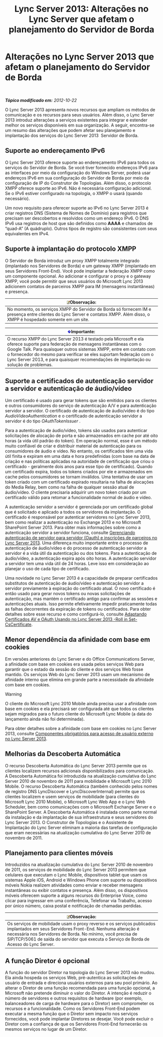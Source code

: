 ﻿---
title: 'Lync Server 2013: Alterações no Lync Server que afetam o planejamento do Servidor de Borda'
TOCTitle: Alterações no Lync Server 2013 que afetam o planejamento do Servidor de Borda
ms:assetid: 66305160-c9b8-4bc4-9f24-8ee8d9a294f7
ms:mtpsurl: https://technet.microsoft.com/pt-br/library/JJ204965(v=OCS.15)
ms:contentKeyID: 49306947
ms.date: 05/19/2016
mtps_version: v=OCS.15
ms.translationtype: HT
---

# Alterações no Lync Server 2013 que afetam o planejamento do Servidor de Borda

 

_**Tópico modificado em:** 2012-10-22_

O Lync Server 2013 apresenta novos recursos que ampliam os métodos de comunicação e os recursos para seus usuários. Além disso, o Lync Server 2013 introduz alterações a serviços existentes para integrar e estender melhor os serviços disponíveis em sua organização. A seguir, encontra-se um resumo das alterações que podem afetar seu planejamento e implantação dos serviços do Lync Server 2013  Servidor de Borda.

## Suporte ao endereçamento IPv6

O Lync Server 2013 oferece suporte ao endereçamento IPv6 para todos os serviços do Servidor de Borda. Se você tiver fornecido endereços IPv6 para as interfaces por meio da configuração do Windows Server, poderá usar endereços IPv6 em sua configuração do Servidor de Borda por meio da configuração de IP do Construtor de Topologias. Além disso, o protocolo XMPP oferece suporte ao IPv6. Não é necessária configuração adicional. Se o IPv6 estiver configurado na topologia, o XMPP o usará (quando necessário).

Um novo requisito para oferecer suporte ao IPv6 no Lync Server 2013 é criar registros DNS (Sistema de Nomes de Domínio) para registros que precisam ser descobertos e resolvidos como um endereço IPv6. O DNS IPv6 usa registros de host que são definidos como **AAAA** e chamados de “quad-A” (A quádruplo). Outros tipos de registro são consistentes com seus equivalentes em IPv4.

## Suporte à implantação do protocolo XMPP

O Servidor de Borda introduz um proxy XMPP totalmente integrado (implantado nos Servidores de Borda) e um gateway XMPP (implantado em seus Servidores Front-End). Você pode implantar a federação XMPP como um componente opcional. Ao adicionar e configurar o proxy e o gateway XMPP, você pode permitir que seus usuários do Microsoft Lync 2013 adicionem contatos de parceiros XMPP para IM (mensagens instantâneas) e presença.

<table>
<thead>
<tr class="header">
<th><img src="images/Gg425756.note(OCS.15).gif" title="note" alt="note" />Observação:</th>
</tr>
</thead>
<tbody>
<tr class="odd">
<td>No momento, os serviços XMPP do Servidor de Borda só fornecem IM e presença entre clientes do Lync Server e contatos XMPP. Além disso, o XMPP é hospedado somente em um site.</td>
</tr>
</tbody>
</table>


<table>
<thead>
<tr class="header">
<th><img src="images/Gg425939.important(OCS.15).gif" title="important" alt="important" />Importante:</th>
</tr>
</thead>
<tbody>
<tr class="odd">
<td>O recurso XMPP do Lync Server 2013 é testado pela Microsoft e ela oferece suporte para federação de mensagens instantâneas com o Google Talk. Para quaisquer outros sistemas XMPP, entre em contato com o fornecedor do mesmo para verificar se eles suportam federação com o Lync Server 2013, e para quaisquer recomendações de implantação ou solução de problemas.</td>
</tr>
</tbody>
</table>


## Suporte a certificados de autenticação servidor a servidor e autenticação de áudio/vídeo

Um certificado é usado para gerar tokens que são emitidos para os clientes e outros consumidores do serviço de autenticação A/V e para autenticação servidor a servidor. O certificado de autenticação de áudio/vídeo é do tipo *AudioVideoAuthentication* e o certificado de autenticação servidor a servidor é do tipo *OAuthTokenIssuer* .

Para a autenticação de áudio/vídeo, tokens são usados para autenticar solicitações de alocação de porta e são armazenados em cache por até oito horas (a vida útil padrão do token). Em operação normal, esse é um método muito confiável de criar e distribuir material de autenticação para os consumidores de áudio e vídeo. No entanto, os certificados têm uma vida útil finita e expiram em uma data e hora predefinidas (com base na data de criação e nas políticas aplicadas na autoridade de certificação que criou o certificado - geralmente dois anos para esse tipo de certificado). Quando um certificado expira, todos os tokens criados por ele e armazenados em cache pelos consumidores se tornam inválidos. Uma tentativa de usar um token criado com um certificado expirado resultaria na falha de alocações do Media Relay, bem como na falha de qualquer sessão atual de áudio/vídeo. O cliente precisaria adquirir um novo token criado por um certificado válido para retomar a funcionalidade normal de áudio e vídeo.

A autenticação servidor a servidor é gerenciada por um certificado global que é solicitado e aplicado a todos os servidores da implantação. O certificado é responsável por autenticar servidores no Lync Server 2013, bem como realizar a autenticação no Exchange 2013 e no Microsoft SharePoint Server 2013. Para obter mais informações sobre como a autenticação servidor a servidor funciona, consulte [Gerenciando autenticação de servidor para servidor (Oauth) e inscrições de parceiros no Lync Server 2013](lync-server-2013-managing-server-to-server-authentication-oauth-and-partner-applications.md). Uma diferença muito importante entre o processo de autenticação de áudio/vídeo e do processo de autenticação servidor a servidor é a vida útil da autenticação ou dos tokens. Para a autenticação de áudio/vídeo, a autenticação expira após oito horas. A autenticação servidor a servidor tem uma vida útil de 24 horas. Leve isso em consideração ao planejar o uso de cada tipo de certificado.

Uma novidade no Lync Server 2013 é a capacidade de preparar certificados substitutos de autenticação de áudio/vídeo e autenticação servidor a servidor previamente à expiração do certificado atual. O novo certificado é então usado para gerar novos tokens ou novas solicitações de autenticação, mas mantém o certificado antigo para confirmar as sessões e autenticações atuais. Isso permite efetivamente impedir praticamente todas as falhas decorrentes da expiração de tokens ou certificados. Para obter detalhes sobre esse recurso e como configurá-lo, consulte [Adaptando Certificados AV e OAuth Usando no Lync Server 2013 -Roll in Set-CsCertificate](lync-server-2013-staging-av-and-oauth-certificates-using-roll-in-set-cscertificate.md).

## Menor dependência da afinidade com base em cookies

Em versões anteriores do Lync Server e do Office Communications Server, a afinidade com base em cookies era usada pelos serviços Web para garantir que o estado da sessão do cliente e dos serviços Web fosse mantido. Os serviços Web do Lync Server 2013 usam um mecanismo de afinidade interno que elimina em grande parte a necessidade da afinidade com base em cookies.


> [!WARNING]
> O cliente do Microsoft Lync 2010 Mobile ainda precisa usar a afinidade com base em cookies e ela precisará ser configurada até que todos os clientes sejam migrados para o futuro cliente do Microsoft Lync Mobile (a data do lançamento ainda não foi determinada).



Para obter detalhes sobre a afinidade com base em cookies no Lync Server 2013, consulte [Componentes obrigatórios para acesso de usuário externo no Lync Server 2013](lync-server-2013-components-required-for-external-user-access.md).

## Melhorias da Descoberta Automática

O recurso Descoberta Automática do Lync Server 2013 permite que os clientes localizem recursos adicionais disponibilizados para comunicação. A Descoberta Automática foi introduzida na atualização cumulativa do Lync Server 2010 de novembro de 2011 para mobilidade e Microsoft Lync 2010 Mobile. O recurso Descoberta Automática (também conhecido pelos nomes de registro DNS LyncDiscover e LyncDiscoverInternal) permite que os clientes localizem e usem serviços de mobilidade (para clientes do Microsoft Lync 2010 Mobile), o Microsoft Lync Web App e o Lync Web Scheduler, bem como comunicações com o Microsoft Exchange Server e o SharePoint Server. A Descoberta Automática é instalada como parte normal da instalação e da implantação de sua infraestrutura e seus servidores do Lync Server 2013. O Construtor de Topologias e o Assistente de Implantação do Lync Server eliminam a maioria das tarefas de configuração que eram necessárias na atualização cumulativa do Lync Server 2010 de novembro de 2011.

## Planejamento para clientes móveis

Introduzidos na atualização cumulativa do Lync Server 2010 de novembro de 2011, os serviços de mobilidade do Lync Server 2013 permitem que celulares que executam o Lync Mobile, dispositivos tablet que usam os sistemas Apple iOS, Android e Windows Phone com suporte ou dispositivos móveis Nokia realizem atividades como enviar e receber mensagens instantâneas ou exibir contatos e presença. Além disso, os dispositivos móveis oferecem suporte a alguns recursos do Enterprise Voice, como clicar para ingressar em uma conferência, Telefonar via Trabalho, acesso por único número, caixa postal e notificação de chamadas perdidas.

<table>
<thead>
<tr class="header">
<th><img src="images/Gg425756.note(OCS.15).gif" title="note" alt="note" />Observação:</th>
</tr>
</thead>
<tbody>
<tr class="odd">
<td>Os serviços de mobilidade usam o proxy reverso e os serviços publicados implantados em seus Servidores Front-End. Nenhuma alteração é necessária nos Servidores de Borda. No mínimo, você precisa de SIP/TCP/5061 de saída do servidor que executa o Serviço de Borda de Acesso do Lync Server.</td>
</tr>
</tbody>
</table>


## A função Diretor é opcional

A função do servidor Diretor na topologia do Lync Server 2013 não mudou. Ela ainda hospeda os serviços Web, pré-autentica as solicitações de usuário de entrada e direciona usuários externos para seu pool primário. Ao alterar o Diretor de uma função recomendada para uma função opcional, a Microsoft não pretende diminuir o valor do Diretor. A intenção é reduzir o número de servidores e outros requisitos de hardware (por exemplo, balanceadores de carga de hardware para o Diretor) sem comprometer os recursos e a funcionalidade. Como os Servidores Front-End podem executar a mesma função que o Diretor sem impacto nos serviços fornecidos, você pode implantar Diretores se desejar. Você pode excluir o Diretor com a confiança de que os Servidores Front-End fornecerão os mesmos serviços no lugar de um Diretor.

